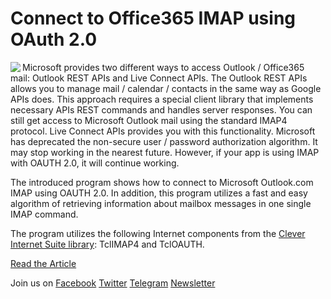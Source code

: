 # Connect to Office365 IMAP using OAuth 2.0

<img align="left" src="https://www.clevercomponents.com/images/office365-logo-250.jpg" />

Microsoft provides two different ways to access Outlook / Office365 mail: Outlook REST APIs and Live Connect APIs. The Outlook REST APIs allows you to manage mail / calendar / contacts in the same way as Google APIs does. This approach requires a special client library that implements necessary APIs REST commands and handles server responses. You can still get access to Microsoft Outlook mail using the standard IMAP4 protocol. Live Connect APIs provides you with this functionality. Microsoft has deprecated the non-secure user / password authorization algorithm. It may stop working in the nearest future. However, if your app is using IMAP with OAUTH 2.0, it will continue working.

The introduced program shows how to connect to Microsoft Outlook.com IMAP using OAUTH 2.0. In addition, this program utilizes a fast and easy algorithm of retrieving information about mailbox messages in one single IMAP command.

The program utilizes the following Internet components from the [Clever Internet Suite library](https://www.clevercomponents.com/products/inetsuite/): TclIMAP4 and TclOAUTH.

[Read the Article](https://www.clevercomponents.com/articles/article049/)

Join us on   [Facebook](http://www.facebook.com/clevercomponents)   [Twitter](https://twitter.com/CleverComponent)   [Telegram](https://t.me/clevercomponents)   [Newsletter](https://www.clevercomponents.com/home/maillist.asp)
